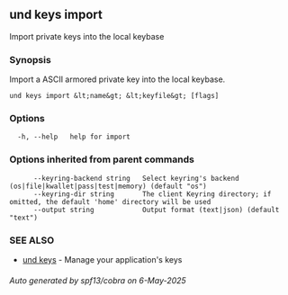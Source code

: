 ## und keys import

Import private keys into the local keybase

### Synopsis

Import a ASCII armored private key into the local keybase.

```
und keys import &lt;name&gt; &lt;keyfile&gt; [flags]
```

### Options

```
  -h, --help   help for import
```

### Options inherited from parent commands

```
      --keyring-backend string   Select keyring's backend (os|file|kwallet|pass|test|memory) (default "os")
      --keyring-dir string       The client Keyring directory; if omitted, the default 'home' directory will be used
      --output string            Output format (text|json) (default "text")
```

### SEE ALSO

* [und keys](und_keys.md)	 - Manage your application's keys

###### Auto generated by spf13/cobra on 6-May-2025

